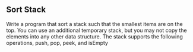 ## Sort Stack

Write a program that sort a stack such that the smallest items are on the top.
You can use an additional temporary stack, but you may not copy the elements into any other data structure.
The stack supports the following operations, push, pop, peek, and isEmpty


